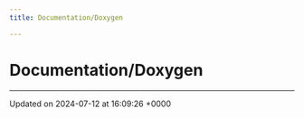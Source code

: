 ```yaml
---
title: Documentation/Doxygen

---
```


# Documentation/Doxygen








-------------------------------

Updated on 2024-07-12 at 16:09:26 +0000
